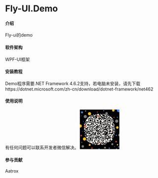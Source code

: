 # Fly-UI.Demo

#### 介绍
Fly-ui的demo 

#### 软件架构
WPF-UI框架


#### 安装教程

Demo程序需要.NET Framework 4.6.2支持，若电脑未安装，请先下载https://dotnet.microsoft.com/zh-cn/download/dotnet-framework/net462

#### 使用说明
有任何问题可以联系开发者微信解决。
![Aatrox](QR.jpg)


#### 参与贡献

Aatrox

